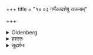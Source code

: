 +++
title = "१० ०३ गर्भैकादशेषु राजन्यम्"

+++

<details><summary>Oldenberg</summary>

3. A Rājanya in the eleventh, a Vaiśya in the twelfth year after the conception.
</details>

<details><summary>हरदत्तः</summary>

+++(सम्पादकटिप्पानी - "सूत्रमेतद् अग्रिमे व्याख्यातम्" )+++
</details>

<details><summary>सुदर्शनः</summary>

+++(सम्पादकटिप्पानी - "सूत्रमेतद् अग्रिमे व्याख्यातम्" )+++
</details>
